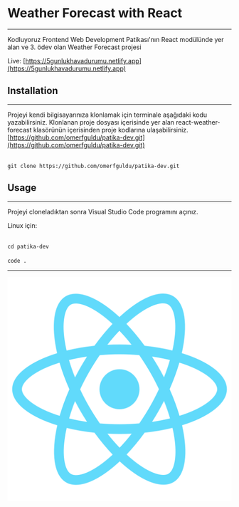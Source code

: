 # Weather Forecast with React

---

Kodluyoruz Frontend Web Development Patikası'nın React modülünde yer alan ve 3. ödev olan Weather Forecast projesi

Live: [https://5gunlukhavadurumu.netlify.app](https://5gunlukhavadurumu.netlify.app)

## Installation

---

Projeyi kendi bilgisayarınıza klonlamak için terminale aşağıdaki kodu yazabilirsiniz. Klonlanan proje dosyası içerisinde yer alan react-weather-forecast klasörünün içerisinden proje kodlarına ulaşabilirsiniz.
[https://github.com/omerfguldu/patika-dev.git](https://github.com/omerfguldu/patika-dev.git)

```

git clone https://github.com/omerfguldu/patika-dev.git

```

## Usage

---

Projeyi cloneladıktan sonra Visual Studio Code programını açınız.

Linux için:

```

cd patika-dev

code .

```

---

![](public/logo512.png)
